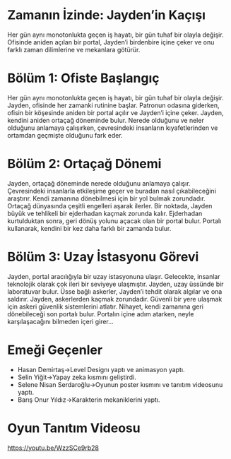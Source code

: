 # Zamanın İzinde: Jayden’in Kaçışı

Her gün aynı monotonlukta geçen iş hayatı, bir gün tuhaf bir olayla değişir. Ofisinde aniden açılan bir portal, Jayden’i birdenbire içine çeker ve onu farklı zaman dilimlerine ve mekanlara götürür.

# Bölüm 1: Ofiste Başlangıç

Her gün aynı monotonlukta geçen iş hayatı, bir gün tuhaf bir olayla değişir. Jayden, ofisinde her zamanki rutinine başlar. Patronun odasına giderken, ofisin bir köşesinde aniden bir portal açılır ve Jayden’i içine çeker. Jayden, kendini aniden ortaçağ döneminde bulur. Nerede olduğunu ve neler olduğunu anlamaya çalışırken, çevresindeki insanların kıyafetlerinden ve ortamdan geçmişte olduğunu fark eder.

# Bölüm 2: Ortaçağ Dönemi

Jayden, ortaçağ döneminde nerede olduğunu anlamaya çalışır. Çevresindeki insanlarla etkileşime geçer ve buradan nasıl çıkabileceğini araştırır. Kendi zamanına dönebilmesi için bir yol bulmak zorundadır. Ortaçağ dünyasında çeşitli engelleri aşarak ilerler. Bir noktada, Jayden büyük ve tehlikeli bir ejderhadan kaçmak zorunda kalır. Ejderhadan kurtulduktan sonra, geri dönüş yolunu açacak olan bir portal bulur. Portalı kullanarak, kendini bir kez daha farklı bir zamanda bulur.

# Bölüm 3: Uzay İstasyonu Görevi

Jayden, portal aracılığıyla bir uzay istasyonuna ulaşır. Gelecekte, insanlar teknolojik olarak çok ileri bir seviyeye ulaşmıştır. Jayden, uzay üssünde bir laboratuvar bulur. Üsse bağlı askerler, Jayden’i tehdit olarak algılar ve ona saldırır. Jayden, askerlerden kaçmak zorundadır. Güvenli bir yere ulaşmak için askeri güvenlik sistemlerini atlatır. Nihayet, kendi zamanına geri dönebileceği son portalı bulur. Portalın içine adım atarken, neyle karşılaşacağını bilmeden içeri girer...

# Emeği Geçenler
- Hasan Demirtaş->Level Designı yaptı ve animasyon yaptı.
- Selin Yiğit->Yapay zeka kısmını geliştirdi.
- Selene Nisan Serdaroğlu->Oyunun poster kısmını ve tanıtım videosunu yaptı.
- Barış Onur Yıldız->Karakterin mekaniklerini yaptı.
  
# Oyun Tanıtım Videosu
https://youtu.be/WzzSCe9rb28
